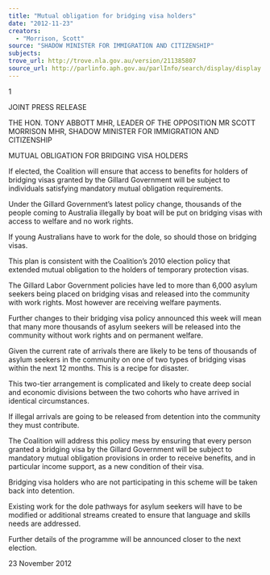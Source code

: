 ```yaml
---
title: "Mutual obligation for bridging visa holders"
date: "2012-11-23"
creators:
  - "Morrison, Scott"
source: "SHADOW MINISTER FOR IMMIGRATION AND CITIZENSHIP"
subjects:
trove_url: http://trove.nla.gov.au/version/211385807
source_url: http://parlinfo.aph.gov.au/parlInfo/search/display/display.w3p;query=Id%3A%22media/pressrel/2062920%22
---
```


 

 

 1 

 

 

 

 JOINT PRESS RELEASE 

 THE HON. TONY ABBOTT MHR, LEADER OF THE OPPOSITION  MR SCOTT MORRISON MHR, SHADOW MINISTER FOR IMMIGRATION   AND CITIZENSHIP   

 MUTUAL OBLIGATION FOR BRIDGING VISA HOLDERS    

 If elected, the Coalition will ensure that access to benefits for holders of bridging visas granted by the  Gillard Government will be subject to individuals satisfying mandatory mutual obligation requirements.    

 Under the Gillard Government’s latest policy change, thousands of the people coming to Australia illegally  by boat will be put on bridging visas with access to welfare and no work rights.     

 If young Australians have to work for the dole, so should those on bridging visas.     

 This plan is consistent with the Coalition’s 2010 election policy that extended mutual obligation to the  holders of temporary protection visas.    

 The Gillard Labor Government policies have led to more than 6,000 asylum seekers being placed on  bridging visas and released into the community with work rights. Most however are receiving welfare  payments.    

 Further changes to their bridging visa policy announced this week will mean that many more thousands of  asylum seekers will be released into the community without work rights and on permanent welfare.    

 Given the current rate of arrivals there are likely to be tens of thousands of asylum seekers in the community  on one of two types of bridging visas within the next 12 months. This is a recipe for disaster.    

 This two-tier arrangement is complicated and likely to create deep social and economic divisions between  the two cohorts who have arrived in identical circumstances.    

 If illegal arrivals are going to be released from detention into the community they must contribute.     

 The Coalition will address this policy mess by ensuring that every person granted a bridging visa by the  Gillard Government will be subject to mandatory mutual obligation provisions in order to receive benefits,  and in particular income support, as a new condition of their visa.    

 Bridging visa holders who are not participating in this scheme will be taken back into detention.      

 Existing work for the dole pathways for asylum seekers will have to be modified or additional streams  created to ensure that language and skills needs are addressed.      

 Further details of the programme will be announced closer to the next election.   

 

 23 November 2012 

